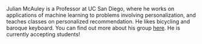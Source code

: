 Julian McAuley is a Professor at UC San Diego, where he works on applications of machine learning to problems involving personalization, and teaches classes on personalized recommendation. He likes bicycling and baroque keyboard. You can find out more about his group [here](https://cseweb.ucsd.edu/~jmcauley/). He is currently accepting students!